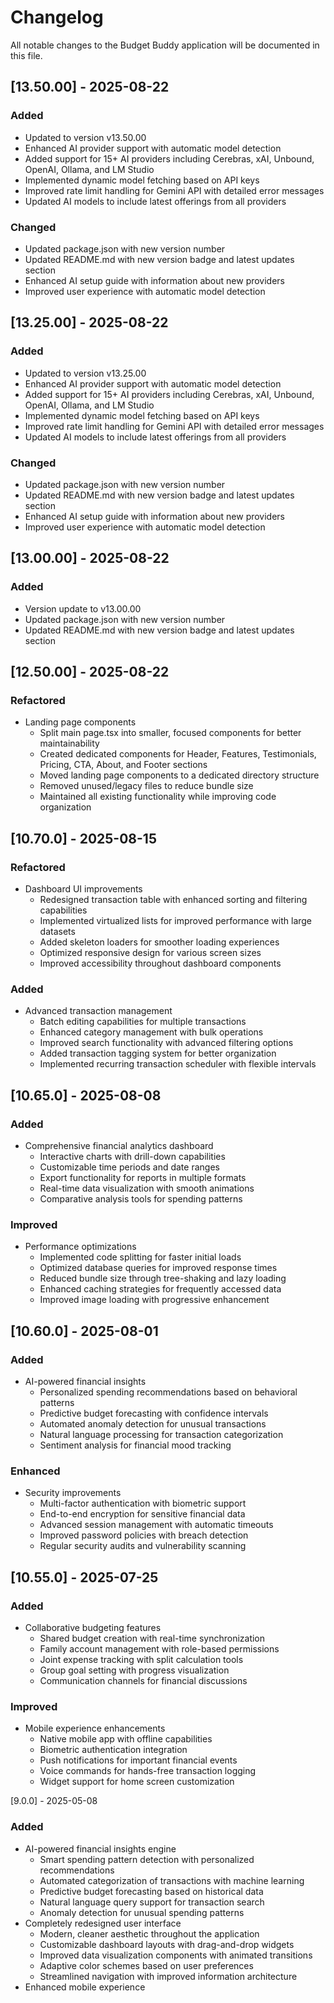 # Changelog

All notable changes to the Budget Buddy application will be documented in this file.

## [13.50.00] - 2025-08-22

### Added
- Updated to version v13.50.00
- Enhanced AI provider support with automatic model detection
- Added support for 15+ AI providers including Cerebras, xAI, Unbound, OpenAI, Ollama, and LM Studio
- Implemented dynamic model fetching based on API keys
- Improved rate limit handling for Gemini API with detailed error messages
- Updated AI models to include latest offerings from all providers

### Changed
- Updated package.json with new version number
- Updated README.md with new version badge and latest updates section
- Enhanced AI setup guide with information about new providers
- Improved user experience with automatic model detection

## [13.25.00] - 2025-08-22

### Added
- Updated to version v13.25.00
- Enhanced AI provider support with automatic model detection
- Added support for 15+ AI providers including Cerebras, xAI, Unbound, OpenAI, Ollama, and LM Studio
- Implemented dynamic model fetching based on API keys
- Improved rate limit handling for Gemini API with detailed error messages
- Updated AI models to include latest offerings from all providers

### Changed
- Updated package.json with new version number
- Updated README.md with new version badge and latest updates section
- Enhanced AI setup guide with information about new providers
- Improved user experience with automatic model detection

## [13.00.00] - 2025-08-22

### Added
- Version update to v13.00.00
- Updated package.json with new version number
- Updated README.md with new version badge and latest updates section

## [12.50.00] - 2025-08-22

### Refactored
- Landing page components
  - Split main page.tsx into smaller, focused components for better maintainability
  - Created dedicated components for Header, Features, Testimonials, Pricing, CTA, About, and Footer sections
  - Moved landing page components to a dedicated directory structure
  - Removed unused/legacy files to reduce bundle size
  - Maintained all existing functionality while improving code organization

## [10.70.0] - 2025-08-15

### Refactored
- Dashboard UI improvements
  - Redesigned transaction table with enhanced sorting and filtering capabilities
  - Implemented virtualized lists for improved performance with large datasets
  - Added skeleton loaders for smoother loading experiences
  - Optimized responsive design for various screen sizes
  - Improved accessibility throughout dashboard components

### Added
- Advanced transaction management
  - Batch editing capabilities for multiple transactions
  - Enhanced category management with bulk operations
  - Improved search functionality with advanced filtering options
  - Added transaction tagging system for better organization
  - Implemented recurring transaction scheduler with flexible intervals

## [10.65.0] - 2025-08-08

### Added
- Comprehensive financial analytics dashboard
  - Interactive charts with drill-down capabilities
  - Customizable time periods and date ranges
  - Export functionality for reports in multiple formats
  - Real-time data visualization with smooth animations
  - Comparative analysis tools for spending patterns

### Improved
- Performance optimizations
  - Implemented code splitting for faster initial loads
  - Optimized database queries for improved response times
  - Reduced bundle size through tree-shaking and lazy loading
  - Enhanced caching strategies for frequently accessed data
  - Improved image loading with progressive enhancement

## [10.60.0] - 2025-08-01

### Added
- AI-powered financial insights
  - Personalized spending recommendations based on behavioral patterns
  - Predictive budget forecasting with confidence intervals
  - Automated anomaly detection for unusual transactions
  - Natural language processing for transaction categorization
  - Sentiment analysis for financial mood tracking

### Enhanced
- Security improvements
  - Multi-factor authentication with biometric support
  - End-to-end encryption for sensitive financial data
  - Advanced session management with automatic timeouts
  - Improved password policies with breach detection
  - Regular security audits and vulnerability scanning

## [10.55.0] - 2025-07-25

### Added
- Collaborative budgeting features
  - Shared budget creation with real-time synchronization
  - Family account management with role-based permissions
  - Joint expense tracking with split calculation tools
  - Group goal setting with progress visualization
  - Communication channels for financial discussions

### Improved
- Mobile experience enhancements
  - Native mobile app with offline capabilities
  - Biometric authentication integration
  - Push notifications for important financial events
  - Voice commands for hands-free transaction logging
  - Widget support for home screen customization

[9.0.0] - 2025-05-08

### Added
- AI-powered financial insights engine
  - Smart spending pattern detection with personalized recommendations
  - Automated categorization of transactions with machine learning
  - Predictive budget forecasting based on historical data
  - Natural language query support for transaction search
  - Anomaly detection for unusual spending patterns
- Completely redesigned user interface
  - Modern, cleaner aesthetic throughout the application
  - Customizable dashboard layouts with drag-and-drop widgets
  - Improved data visualization components with animated transitions
  - Adaptive color schemes based on user preferences
  - Streamlined navigation with improved information architecture
- Enhanced mobile experience